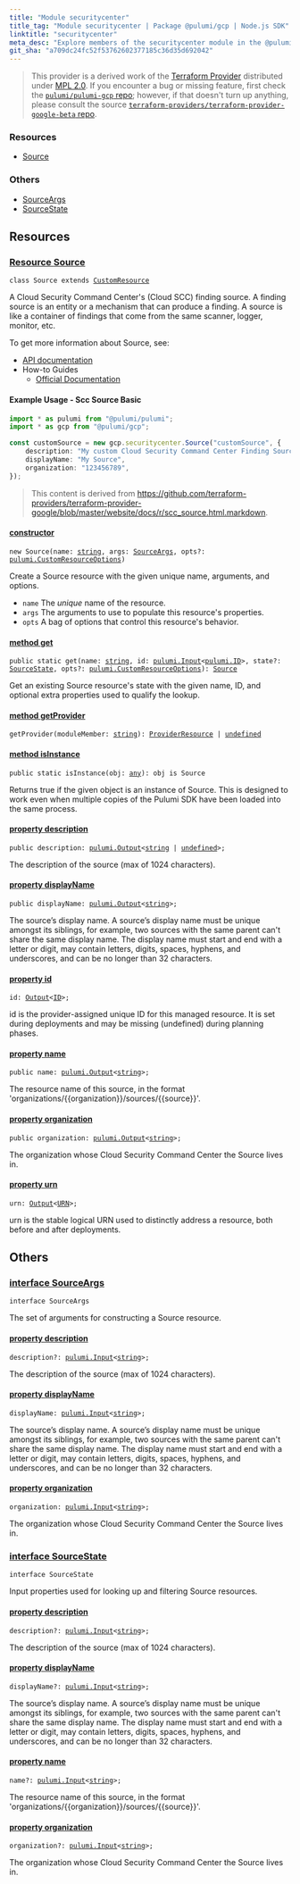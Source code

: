 ```yaml
---
title: "Module securitycenter"
title_tag: "Module securitycenter | Package @pulumi/gcp | Node.js SDK"
linktitle: "securitycenter"
meta_desc: "Explore members of the securitycenter module in the @pulumi/gcp package."
git_sha: "a709dc24fc52f53762602377185c36d35d692042"
---
```


<!-- WARNING: this page was generated by a tool. Do not edit it by hand. -->
<!-- To change it, please see https://github.com/pulumi/docs/tree/master/tools/tscdocgen. -->


> This provider is a derived work of the [Terraform Provider](https://github.com/terraform-providers/terraform-provider-google-beta)
> distributed under [MPL 2.0](https://www.mozilla.org/en-US/MPL/2.0/). If you encounter a bug or missing feature,
> first check the [`pulumi/pulumi-gcp` repo](https://github.com/pulumi/pulumi-gcp/issues); however, if that doesn't turn up anything,
> please consult the source [`terraform-providers/terraform-provider-google-beta` repo](https://github.com/terraform-providers/terraform-provider-google-beta/issues).





<h3>Resources</h3>
<ul class="api">
    <li><a href="#Source"><span class="symbol resource"></span>Source</a></li>
</ul>


<h3>Others</h3>
<ul class="api">
    <li><a href="#SourceArgs"><span class="symbol api"></span>SourceArgs</a></li>
    <li><a href="#SourceState"><span class="symbol api"></span>SourceState</a></li>
</ul>


<h2 id="resources">Resources</h2>
<h3 class="pdoc-module-header" id="Source" data-link-title="Source">
    <a href="https://github.com/pulumi/pulumi-gcp/blob/{{< param git_sha >}}/sdk/nodejs/securitycenter/source.ts#L36">
        Resource <strong>Source</strong>
    </a>
</h3>

<pre class="highlight"><code><span class='kr'>class</span> <span class='nx'>Source</span> <span class='kr'>extends</span> <a href='/docs/reference/pkg/nodejs/pulumi/pulumi/#CustomResource'>CustomResource</a></code></pre>

A Cloud Security Command Center's (Cloud SCC) finding source. A finding
source is an entity or a mechanism that can produce a finding. A source is
like a container of findings that come from the same scanner, logger,
monitor, etc.

To get more information about Source, see:

* [API documentation](https://cloud.google.com/security-command-center/docs/reference/rest/v1beta1/organizations.sources)
* How-to Guides
    * [Official Documentation](https://cloud.google.com/binary-authorization/)

#### Example Usage - Scc Source Basic


```typescript
import * as pulumi from "@pulumi/pulumi";
import * as gcp from "@pulumi/gcp";

const customSource = new gcp.securitycenter.Source("customSource", {
    description: "My custom Cloud Security Command Center Finding Source",
    displayName: "My Source",
    organization: "123456789",
});
```

> This content is derived from https://github.com/terraform-providers/terraform-provider-google/blob/master/website/docs/r/scc_source.html.markdown.

<h4 class="pdoc-member-header" id="Source-constructor">
<a class="pdoc-child-name" href="https://github.com/pulumi/pulumi-gcp/blob/{{< param git_sha >}}/sdk/nodejs/securitycenter/source.ts#L80"> <b>constructor</b></a>
</h4>


<pre class="highlight"><code><span class='kd'></span><span class='kd'>new</span> Source(name: <span class='kd'><a href='https://developer.mozilla.org/en-US/docs/Web/JavaScript/Reference/Global_Objects/String'>string</a></span>, args: <a href='#SourceArgs'>SourceArgs</a>, opts?: <a href='/docs/reference/pkg/nodejs/pulumi/pulumi/#CustomResourceOptions'>pulumi.CustomResourceOptions</a>)</code></pre>


Create a Source resource with the given unique name, arguments, and options.

* `name` The _unique_ name of the resource.
* `args` The arguments to use to populate this resource&#39;s properties.
* `opts` A bag of options that control this resource&#39;s behavior.

<h4 class="pdoc-member-header" id="Source-get">
<a class="pdoc-child-name" href="https://github.com/pulumi/pulumi-gcp/blob/{{< param git_sha >}}/sdk/nodejs/securitycenter/source.ts#L45">method <b>get</b></a>
</h4>


<pre class="highlight"><code><span class='kd'>public static </span>get(name: <span class='kd'><a href='https://developer.mozilla.org/en-US/docs/Web/JavaScript/Reference/Global_Objects/String'>string</a></span>, id: <a href='/docs/reference/pkg/nodejs/pulumi/pulumi/#Input'>pulumi.Input</a>&lt;<a href='/docs/reference/pkg/nodejs/pulumi/pulumi/#ID'>pulumi.ID</a>&gt;, state?: <a href='#SourceState'>SourceState</a>, opts?: <a href='/docs/reference/pkg/nodejs/pulumi/pulumi/#CustomResourceOptions'>pulumi.CustomResourceOptions</a>): <a href='#Source'>Source</a></code></pre>


Get an existing Source resource's state with the given name, ID, and optional extra
properties used to qualify the lookup.

<h4 class="pdoc-member-header" id="Source-getProvider">
<a class="pdoc-child-name" href="https://github.com/pulumi/pulumi-gcp/blob/{{< param git_sha >}}/sdk/nodejs/securitycenter/source.ts#L36">method <b>getProvider</b></a>
</h4>


<pre class="highlight"><code><span class='kd'></span>getProvider(moduleMember: <span class='kd'><a href='https://developer.mozilla.org/en-US/docs/Web/JavaScript/Reference/Global_Objects/String'>string</a></span>): <a href='/docs/reference/pkg/nodejs/pulumi/pulumi/#ProviderResource'>ProviderResource</a> | <span class='kd'><a href='https://developer.mozilla.org/en-US/docs/Web/JavaScript/Reference/Global_Objects/undefined'>undefined</a></span></code></pre>

<h4 class="pdoc-member-header" id="Source-isInstance">
<a class="pdoc-child-name" href="https://github.com/pulumi/pulumi-gcp/blob/{{< param git_sha >}}/sdk/nodejs/securitycenter/source.ts#L56">method <b>isInstance</b></a>
</h4>


<pre class="highlight"><code><span class='kd'>public static </span>isInstance(obj: <span class='kd'><a href='https://www.typescriptlang.org/docs/handbook/basic-types.html#any'>any</a></span>): obj is Source</code></pre>


Returns true if the given object is an instance of Source.  This is designed to work even
when multiple copies of the Pulumi SDK have been loaded into the same process.

<h4 class="pdoc-member-header" id="Source-description">
<a class="pdoc-child-name" href="https://github.com/pulumi/pulumi-gcp/blob/{{< param git_sha >}}/sdk/nodejs/securitycenter/source.ts#L66">property <b>description</b></a>
</h4>

<pre class="highlight"><code><span class='kd'>public </span>description: <a href='/docs/reference/pkg/nodejs/pulumi/pulumi/#Output'>pulumi.Output</a>&lt;<span class='kd'><a href='https://developer.mozilla.org/en-US/docs/Web/JavaScript/Reference/Global_Objects/String'>string</a></span> | <span class='kd'><a href='https://developer.mozilla.org/en-US/docs/Web/JavaScript/Reference/Global_Objects/undefined'>undefined</a></span>&gt;;</code></pre>

The description of the source (max of 1024 characters).

<h4 class="pdoc-member-header" id="Source-displayName">
<a class="pdoc-child-name" href="https://github.com/pulumi/pulumi-gcp/blob/{{< param git_sha >}}/sdk/nodejs/securitycenter/source.ts#L72">property <b>displayName</b></a>
</h4>

<pre class="highlight"><code><span class='kd'>public </span>displayName: <a href='/docs/reference/pkg/nodejs/pulumi/pulumi/#Output'>pulumi.Output</a>&lt;<span class='kd'><a href='https://developer.mozilla.org/en-US/docs/Web/JavaScript/Reference/Global_Objects/String'>string</a></span>&gt;;</code></pre>

The source’s display name. A source’s display name must be unique amongst its siblings, for example, two sources
with the same parent can't share the same display name. The display name must start and end with a letter or digit,
may contain letters, digits, spaces, hyphens, and underscores, and can be no longer than 32 characters.

<h4 class="pdoc-member-header" id="Source-id">
<a class="pdoc-child-name" href="https://github.com/pulumi/pulumi-gcp/blob/{{< param git_sha >}}/sdk/nodejs/securitycenter/source.ts#L36">property <b>id</b></a>
</h4>

<pre class="highlight"><code><span class='kd'></span>id: <a href='/docs/reference/pkg/nodejs/pulumi/pulumi/#Output'>Output</a>&lt;<a href='/docs/reference/pkg/nodejs/pulumi/pulumi/#ID'>ID</a>&gt;;</code></pre>

id is the provider-assigned unique ID for this managed resource.  It is set during
deployments and may be missing (undefined) during planning phases.

<h4 class="pdoc-member-header" id="Source-name">
<a class="pdoc-child-name" href="https://github.com/pulumi/pulumi-gcp/blob/{{< param git_sha >}}/sdk/nodejs/securitycenter/source.ts#L76">property <b>name</b></a>
</h4>

<pre class="highlight"><code><span class='kd'>public </span>name: <a href='/docs/reference/pkg/nodejs/pulumi/pulumi/#Output'>pulumi.Output</a>&lt;<span class='kd'><a href='https://developer.mozilla.org/en-US/docs/Web/JavaScript/Reference/Global_Objects/String'>string</a></span>&gt;;</code></pre>

The resource name of this source, in the format 'organizations/{{organization}}/sources/{{source}}'.

<h4 class="pdoc-member-header" id="Source-organization">
<a class="pdoc-child-name" href="https://github.com/pulumi/pulumi-gcp/blob/{{< param git_sha >}}/sdk/nodejs/securitycenter/source.ts#L80">property <b>organization</b></a>
</h4>

<pre class="highlight"><code><span class='kd'>public </span>organization: <a href='/docs/reference/pkg/nodejs/pulumi/pulumi/#Output'>pulumi.Output</a>&lt;<span class='kd'><a href='https://developer.mozilla.org/en-US/docs/Web/JavaScript/Reference/Global_Objects/String'>string</a></span>&gt;;</code></pre>

The organization whose Cloud Security Command Center the Source lives in.

<h4 class="pdoc-member-header" id="Source-urn">
<a class="pdoc-child-name" href="https://github.com/pulumi/pulumi-gcp/blob/{{< param git_sha >}}/sdk/nodejs/securitycenter/source.ts#L36">property <b>urn</b></a>
</h4>

<pre class="highlight"><code><span class='kd'></span>urn: <a href='/docs/reference/pkg/nodejs/pulumi/pulumi/#Output'>Output</a>&lt;<a href='/docs/reference/pkg/nodejs/pulumi/pulumi/#URN'>URN</a>&gt;;</code></pre>

urn is the stable logical URN used to distinctly address a resource, both before and after
deployments.



<h2 id="apis">Others</h2>
<h3 class="pdoc-module-header" id="SourceArgs" data-link-title="SourceArgs">
    <a href="https://github.com/pulumi/pulumi-gcp/blob/{{< param git_sha >}}/sdk/nodejs/securitycenter/source.ts#L149">
        interface <strong>SourceArgs</strong>
    </a>
</h3>

<pre class="highlight"><code><span class='kr'>interface</span> <span class='nx'>SourceArgs</span></code></pre>

The set of arguments for constructing a Source resource.

<h4 class="pdoc-member-header" id="SourceArgs-description">
<a class="pdoc-child-name" href="https://github.com/pulumi/pulumi-gcp/blob/{{< param git_sha >}}/sdk/nodejs/securitycenter/source.ts#L153">property <b>description</b></a>
</h4>

<pre class="highlight"><code><span class='kd'></span>description?: <a href='/docs/reference/pkg/nodejs/pulumi/pulumi/#Input'>pulumi.Input</a>&lt;<span class='kd'><a href='https://developer.mozilla.org/en-US/docs/Web/JavaScript/Reference/Global_Objects/String'>string</a></span>&gt;;</code></pre>

The description of the source (max of 1024 characters).

<h4 class="pdoc-member-header" id="SourceArgs-displayName">
<a class="pdoc-child-name" href="https://github.com/pulumi/pulumi-gcp/blob/{{< param git_sha >}}/sdk/nodejs/securitycenter/source.ts#L159">property <b>displayName</b></a>
</h4>

<pre class="highlight"><code><span class='kd'></span>displayName: <a href='/docs/reference/pkg/nodejs/pulumi/pulumi/#Input'>pulumi.Input</a>&lt;<span class='kd'><a href='https://developer.mozilla.org/en-US/docs/Web/JavaScript/Reference/Global_Objects/String'>string</a></span>&gt;;</code></pre>

The source’s display name. A source’s display name must be unique amongst its siblings, for example, two sources
with the same parent can't share the same display name. The display name must start and end with a letter or digit,
may contain letters, digits, spaces, hyphens, and underscores, and can be no longer than 32 characters.

<h4 class="pdoc-member-header" id="SourceArgs-organization">
<a class="pdoc-child-name" href="https://github.com/pulumi/pulumi-gcp/blob/{{< param git_sha >}}/sdk/nodejs/securitycenter/source.ts#L163">property <b>organization</b></a>
</h4>

<pre class="highlight"><code><span class='kd'></span>organization: <a href='/docs/reference/pkg/nodejs/pulumi/pulumi/#Input'>pulumi.Input</a>&lt;<span class='kd'><a href='https://developer.mozilla.org/en-US/docs/Web/JavaScript/Reference/Global_Objects/String'>string</a></span>&gt;;</code></pre>

The organization whose Cloud Security Command Center the Source lives in.

<h3 class="pdoc-module-header" id="SourceState" data-link-title="SourceState">
    <a href="https://github.com/pulumi/pulumi-gcp/blob/{{< param git_sha >}}/sdk/nodejs/securitycenter/source.ts#L125">
        interface <strong>SourceState</strong>
    </a>
</h3>

<pre class="highlight"><code><span class='kr'>interface</span> <span class='nx'>SourceState</span></code></pre>

Input properties used for looking up and filtering Source resources.

<h4 class="pdoc-member-header" id="SourceState-description">
<a class="pdoc-child-name" href="https://github.com/pulumi/pulumi-gcp/blob/{{< param git_sha >}}/sdk/nodejs/securitycenter/source.ts#L129">property <b>description</b></a>
</h4>

<pre class="highlight"><code><span class='kd'></span>description?: <a href='/docs/reference/pkg/nodejs/pulumi/pulumi/#Input'>pulumi.Input</a>&lt;<span class='kd'><a href='https://developer.mozilla.org/en-US/docs/Web/JavaScript/Reference/Global_Objects/String'>string</a></span>&gt;;</code></pre>

The description of the source (max of 1024 characters).

<h4 class="pdoc-member-header" id="SourceState-displayName">
<a class="pdoc-child-name" href="https://github.com/pulumi/pulumi-gcp/blob/{{< param git_sha >}}/sdk/nodejs/securitycenter/source.ts#L135">property <b>displayName</b></a>
</h4>

<pre class="highlight"><code><span class='kd'></span>displayName?: <a href='/docs/reference/pkg/nodejs/pulumi/pulumi/#Input'>pulumi.Input</a>&lt;<span class='kd'><a href='https://developer.mozilla.org/en-US/docs/Web/JavaScript/Reference/Global_Objects/String'>string</a></span>&gt;;</code></pre>

The source’s display name. A source’s display name must be unique amongst its siblings, for example, two sources
with the same parent can't share the same display name. The display name must start and end with a letter or digit,
may contain letters, digits, spaces, hyphens, and underscores, and can be no longer than 32 characters.

<h4 class="pdoc-member-header" id="SourceState-name">
<a class="pdoc-child-name" href="https://github.com/pulumi/pulumi-gcp/blob/{{< param git_sha >}}/sdk/nodejs/securitycenter/source.ts#L139">property <b>name</b></a>
</h4>

<pre class="highlight"><code><span class='kd'></span>name?: <a href='/docs/reference/pkg/nodejs/pulumi/pulumi/#Input'>pulumi.Input</a>&lt;<span class='kd'><a href='https://developer.mozilla.org/en-US/docs/Web/JavaScript/Reference/Global_Objects/String'>string</a></span>&gt;;</code></pre>

The resource name of this source, in the format 'organizations/{{organization}}/sources/{{source}}'.

<h4 class="pdoc-member-header" id="SourceState-organization">
<a class="pdoc-child-name" href="https://github.com/pulumi/pulumi-gcp/blob/{{< param git_sha >}}/sdk/nodejs/securitycenter/source.ts#L143">property <b>organization</b></a>
</h4>

<pre class="highlight"><code><span class='kd'></span>organization?: <a href='/docs/reference/pkg/nodejs/pulumi/pulumi/#Input'>pulumi.Input</a>&lt;<span class='kd'><a href='https://developer.mozilla.org/en-US/docs/Web/JavaScript/Reference/Global_Objects/String'>string</a></span>&gt;;</code></pre>

The organization whose Cloud Security Command Center the Source lives in.

